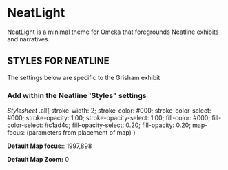 # NeatLight

NeatLight is a minimal theme for Omeka that foregrounds Neatline exhibits and narratives.

## STYLES FOR NEATLINE
The settings below are specific to the Grisham exhibit

### Add within the Neatline 'Styles" settings

*Stylesheet*
.all{
  stroke-width: 2;
  stroke-color: #000;
  stroke-color-select: #000;
  stroke-opacity: 1.00;
  stroke-opacity-select: 1.00;
  fill-color: #000;
  fill-color-select: #c1ad4c;
  fill-opacity-select: 0.20;
  fill-opacity: 0.20;
  map-focus: (parameters from placement of map)
}

**Default Map focus:**: 1997,898

**Default Map Zoom:** 0

